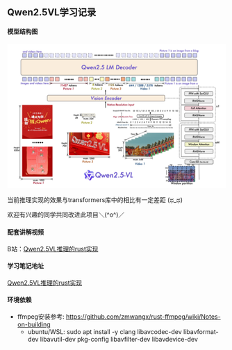 ## Qwen2.5VL学习记录
#### 模型结构图
![Qwen2.5VL结构图](assets/qwen2_5_vl.png)



当前推理实现的效果与transformers库中的相比有一定差距 (ಥ_ಥ)

欢迎有兴趣的同学共同改进此项目＼(^o^)／

#### 配套讲解视频
B站：[Qwen2.5VL推理的rust实现](https://www.bilibili.com/video/BV1EopyzaE2G/?share_source=copy_web&vd_source=9bbb759c3e7edda5d4577509b961f6f1)

#### 学习笔记地址
[Qwen2.5VL推理的rust实现](https://jhqxxx.github.io/learn_qwen2_5_vl.html)


#### 环境依赖
* ffmpeg安装参考: https://github.com/zmwangx/rust-ffmpeg/wiki/Notes-on-building
    * ubuntu/WSL: sudo apt install -y clang libavcodec-dev libavformat-dev libavutil-dev pkg-config libavfilter-dev libavdevice-dev

